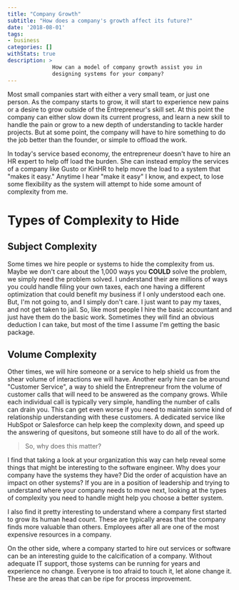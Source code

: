 ```yaml
---
title: "Company Growth"
subtitle: "How does a company's growth affect its future?"
date: '2018-08-01'
tags:
- business
categories: []
withStats: true
description: >
              How can a model of company growth assist you in
              designing systems for your company?
---
```


Most small companies start with either a very small team, or just one person. As the company starts to grow, it will start to experience new pains or a desire to grow outside of the Entrepreneur's skill set. At this point the company can either slow down its current progress, and learn a new skill to handle the pain or grow to a new depth of understanding to tackle harder projects. But at some point, the company will have to hire something to do the job better than the founder, or simple to offload the work.

In today's service based economy, the entrepreneur doesn't have to hire an HR expert to help off load the burden. She can instead employ the services of a company like Gusto or KinHR to help move the load to a system that "makes it easy." Anytime I hear "make it easy" I know, and expect, to lose some flexibility as the system will attempt to hide some amount of complexity from me.

# Types of Complexity to Hide

## Subject Complexity

Some times we hire people or systems to hide the complexity from us. Maybe we don't care about the 1,000 ways you **COULD** solve the problem, we simply need the problem solved. I understand their are millions of ways you could handle filing your own taxes, each one having a different optimization that could benefit my business if I only understood each one. But, I'm not going to, and I simply don't care. I just want to pay my taxes, and not get taken to jail. So, like most people I hire the basic accountant and just have them do the basic work. Sometimes they will find an obvious deduction I can take, but most of the time I assume I'm getting the basic package.

## Volume Complexity

Other times, we will hire someone or a service to help shield us from the shear volume of interactions we will have. Another early hire can be around "Customer Service", a way to shield the Entrepreneur from the volume of customer calls that will need to be answered as the company grows. While each individual call is typically very simple, handling the number of calls can drain you. This can get even worse if you need to maintain some kind of relationship understanding with these customers. A dedicated service like HubSpot or Salesforce can help keep the complexity down, and speed up the answering of quesitons, but someone still have to do all of the work.

> So, why does this matter?

I find that taking a look at your organization this way can help reveal some things that might be interesting to the software engineer. Why does your company have the systems they have? Did the order of acquistion have an impact on other systems? If you are in a position of leadership and trying to understand where your company needs to move next, looking at the types of complexity you need to handle might help you choose a better system.

I also find it pretty interesting to understand where a company first started to grow its human head count. These are typically areas that the company finds more valuable than others. Employees after all are one of the most expensive resources in a company.

On the other side, where a company started to hire out services or software can be an interesting guide to the calcification of a company. Without adequate IT support, those systems can be running for years and experience no change. Everyone is too afraid to touch it, let alone change it. These are the areas that can be ripe for process improvement.
